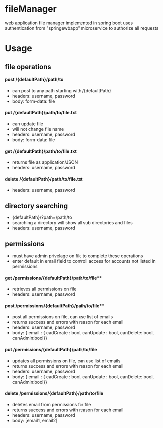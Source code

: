 # fileManager
web application file manager implemented in spring boot
uses authentication from "springewbapp" microservice to authorize all requests

# Usage
## file operations
#### post /{defaultPath}/path/to 
- can post to any path starting with /{defaultPath}
- headers: username, password
- body: form-data: file
 
#### put /{defaultPath}/path/to/file.txt
- can update file 
- will not change file name
- headers: username, password
- body: form-data: file

#### get /{defaultPath}/path/to/file.txt 
- returns file as application/JSON
- headers: username, password
 
#### delete /{defaultPath}/path/to/file.txt
- headers: username, password

## directory searching
 - {defaultPath}/?path=/path/to
 - searching a directory will show all sub directories and files
 - headers: username, password

## permissions
 - must have admin privelage on file to complete these operations
 - enter default in email field to controll access for accounts not listed in permissions

#### get /permissions/{defaultPath}/path/to/file**
 - retrieves all permissions on file
 - headers: username, password
 
#### post /permissions/{defaultPath}/path/to/file**
 - post all permissions on file, can use list of emails
 - returns success and errors with reason for each email
 - headers: username, password
 - body: { email : { cadCreate : bool, canUpdate : bool, canDelete: bool, canAdmin:bool}}
 
#### put /permissions/{defaultPath}/path/to/file
 - updates all permissions on file, can use list of emails
 - returns success and errors with reason for each email
 - headers: username, password
 - body: { email : { cadCreate : bool, canUpdate : bool, canDelete: bool, canAdmin:bool}}
 
#### delete /permissions/{defaultPath}/path/to/file
 - deletes email from permissions for file
 - returns success and errors with reason for each email
 - headers: username, password
 - body: [email1, email2]
 

